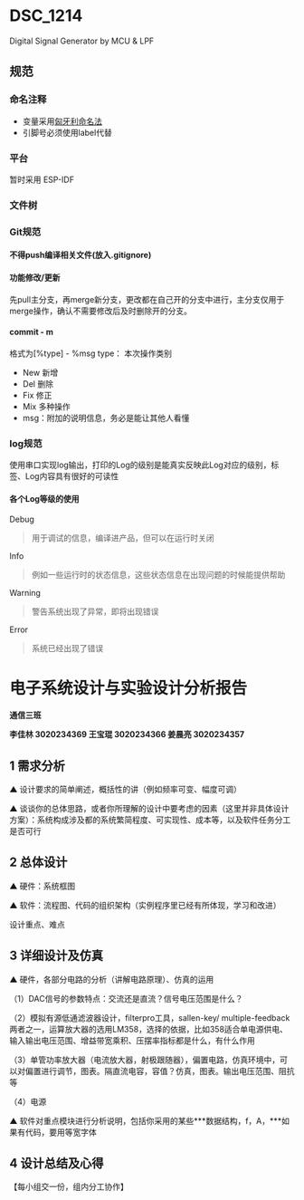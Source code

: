 # DSC_1214
Digital Signal Generator by MCU &amp; LPF

## 规范

### 命名注释

- 变量采用[匈牙利命名法](https://zh.m.wikipedia.org/zh-hans/匈牙利命名法)
- 引脚号必须使用label代替

### 平台

暂时采用 ESP-IDF

### 文件树

### Git规范

#### 不得push编译相关文件(放入.gitignore)

#### 功能修改/更新

先pull主分支，再merge新分支，更改都在自己开的分支中进行，主分支仅用于merge操作，确认不需要修改后及时删除开的分支。

#### commit - m

格式为[%type] - %msg type： 本次操作类别

- New 新增
- Del 删除
- Fix 修正
- Mix 多种操作
- msg：附加的说明信息，务必是能让其他人看懂

### log规范

使用串口实现log输出，打印的Log的级别是能真实反映此Log对应的级别，标签、Log内容具有很好的可读性

#### 各个Log等级的使用

Debug

> 用于调试的信息，编译进产品，但可以在运行时关闭

Info

> 例如一些运行时的状态信息，这些状态信息在出现问题的时候能提供帮助

Warning

> 警告系统出现了异常，即将出现错误

Error

> 系统已经出现了错误







# **电子系统设计与实验设计分析报告**

**通信三班**

**李佳林 3020234369	王宝琨 3020234366	姜晨亮 3020234357**



## 1 需求分析

▲ 设计要求的简单阐述，概括性的讲（例如频率可变、幅度可调）

▲ 谈谈你的总体思路，或者你所理解的设计中要考虑的因素（这里并非具体设计方案）：系统构成涉及都的系统繁简程度、可实现性、成本等，以及软件任务分工是否可行



## 2 总体设计

▲ 硬件：系统框图

▲ 软件：流程图、代码的组织架构（实例程序里已经有所体现，学习和改进）

设计重点、难点



## 3 详细设计及仿真

▲ 硬件，各部分电路的分析（讲解电路原理）、仿真的运用

（1）DAC信号的参数特点：交流还是直流？信号电压范围是什么？

（2）模拟有源低通滤波器设计，filterpro工具，sallen-key/ multiple-feedback两者之一，运算放大器的选用LM358，选择的依据，比如358适合单电源供电、输入输出电压范围、增益带宽乘积、压摆率指标都是什么，有什么作用

（3）单管功率放大器（电流放大器，射极跟随器），偏置电路，仿真环境中，可以对偏置进行调节，图表。隔直流电容，容值？仿真，图表。输出电压范围、阻抗等

（4）电源

▲ 软件对重点模块进行分析说明，包括你采用的某些***数据结构，f，A，\***如果有代码，要用等宽字体



## 4 设计总结及心得

【每小组交一份，组内分工协作】



